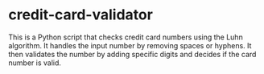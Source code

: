 # credit-card-validator
This is a Python script that checks credit card numbers using the Luhn algorithm. It handles the input number by removing spaces or hyphens. It then validates the number by adding specific digits and decides if the card number is valid.
